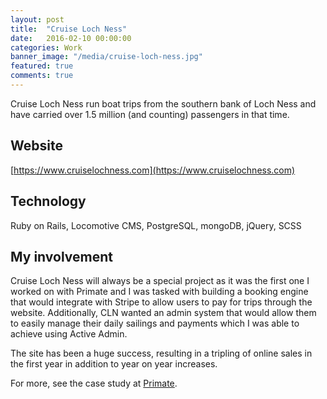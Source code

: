 ```yaml
---
layout: post
title:  "Cruise Loch Ness"
date:   2016-02-10 00:00:00
categories: Work
banner_image: "/media/cruise-loch-ness.jpg"
featured: true
comments: true
---
```


Cruise Loch Ness run boat trips from the southern bank of Loch Ness and have carried over 1.5 million (and counting) passengers in that time.

<!--more-->

## Website

[https://www.cruiselochness.com](https://www.cruiselochness.com)

## Technology

Ruby on Rails, Locomotive CMS, PostgreSQL, mongoDB, jQuery, SCSS

## My involvement

Cruise Loch Ness will always be a special project as it was the first one I worked on with Primate and I was tasked with building a booking engine that would integrate with Stripe to allow users to pay for trips through the website. Additionally, CLN wanted an admin system that would allow them to easily manage their daily sailings and payments which I was able to achieve using Active Admin.

The site has been a huge success, resulting in a tripling of online sales in the first year in addition to year on year increases.

For more, see the case study at [Primate](https://www.primate.co.uk/clients/cln).

